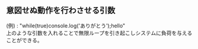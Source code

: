 ## 意図せぬ動作を行わさせる引数

(例) : "while(true)console.log('ありがとう');hello"  
上のような引数を入れることで無限ループを引き起こしシステムに負荷を与えることができる。
